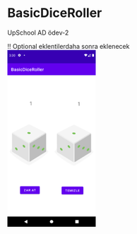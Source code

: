 # BasicDiceRoller
UpSchool AD ödev-2

!!  Optional eklentilerdaha sonra eklenecek
<br>
<img src="docs/mockups/basic-dice-roller.png" width="200" height="400">
